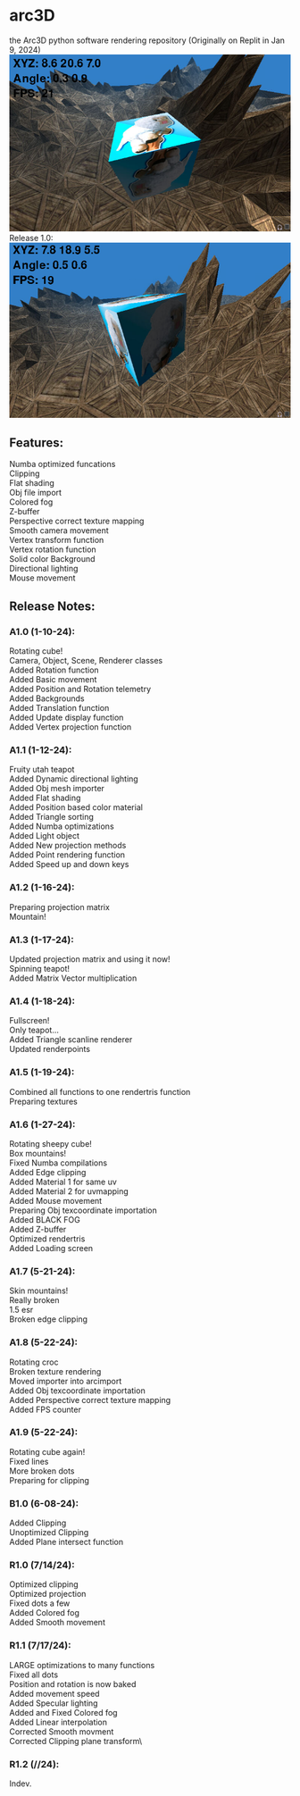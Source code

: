 # arc3D
the Arc3D python software rendering repository (Originally on Replit in Jan 9, 2024)
![Funny demo](/images/Demo1.1.png)\
Release 1.0:\
![Funny demo](/images/Demo.png)
## Features:
Numba optimized funcations\
Clipping\
Flat shading\
Obj file import\
Colored fog\
Z-buffer\
Perspective correct texture mapping\
Smooth camera movement \
Vertex transform function\
Vertex rotation function\
Solid color Background\
Directional lighting\
Mouse movement

## Release Notes:
### A1.0 (1-10-24):
Rotating cube!\
Camera, Object, Scene, Renderer classes\
Added Rotation function\
Added Basic movement\
Added Position and Rotation telemetry\
Added Backgrounds\
Added Translation function\
Added Update display function\
Added Vertex projection function
### A1.1 (1-12-24):
Fruity utah teapot\
Added Dynamic directional lighting\
Added Obj mesh importer\
Added Flat shading\
Added Position based color material\
Added Triangle sorting\
Added Numba optimizations\
Added Light object\
Added New projection methods\
Added Point rendering function\
Added Speed up and down keys
### A1.2 (1-16-24):
Preparing projection matrix\
Mountain!
### A1.3 (1-17-24):
Updated projection matrix and using it now!\
Spinning teapot!\
Added Matrix Vector multiplication
### A1.4 (1-18-24):
Fullscreen!\
Only teapot...\
Added Triangle scanline renderer\
Updated renderpoints
### A1.5 (1-19-24):
Combined all functions to one rendertris function\
Preparing textures
### A1.6 (1-27-24):
Rotating sheepy cube!\
Box mountains!\
Fixed Numba compilations\
Added Edge clipping\
Added Material 1 for same uv\
Added Material 2 for uvmapping\
Added Mouse movement\
Preparing Obj texcoordinate importation\
Added BLACK FOG\
Added Z-buffer\
Optimized rendertris\
Added Loading screen
### A1.7 (5-21-24):
Skin mountains!\
Really broken\
1.5 esr\
Broken edge clipping
### A1.8 (5-22-24):
Rotating croc\
Broken texture rendering\
Moved importer into arcimport\
Added Obj texcoordinate importation\
Added Perspective correct texture mapping\
Added FPS counter
### A1.9 (5-22-24):
Rotating cube again!\
Fixed lines\
More broken dots\
Preparing for clipping
### B1.0 (6-08-24):
Added Clipping\
Unoptimized Clipping\
Added Plane intersect function
### R1.0 (7/14/24):
Optimized clipping\
Optimized projection\
Fixed dots a few\
Added Colored fog\
Added Smooth movement
### R1.1 (7/17/24):
LARGE optimizations to many functions\
Fixed all dots\
Position and rotation is now baked\
Added movement speed\
Added Specular lighting\
Added and Fixed Colored fog\
Added Linear interpolation\
Corrected Smooth movment\
Corrected Clipping plane transform\
### R1.2 (//24):
Indev.
